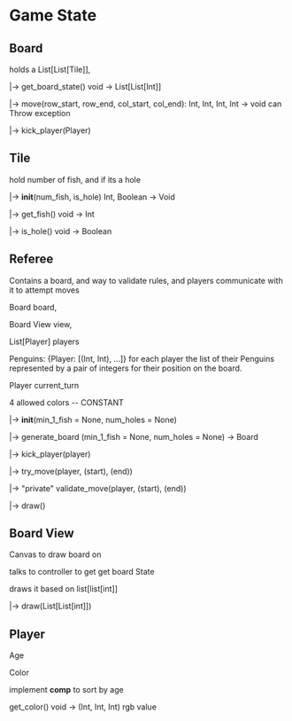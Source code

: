 # Game State

## Board
holds a List[List[Tile]],

|-> get_board_state() void -> List[List[Int]]

|-> move(row_start, row_end, col_start, col_end): Int, Int, Int, Int -> void can Throw exception

|-> kick_player(Player)

## Tile
hold number of fish, and if its a hole

|-> __init__(num_fish, is_hole) Int, Boolean -> Void

|-> get_fish() void -> Int

|-> is_hole() void -> Boolean



## Referee

Contains a board, and way to validate rules, and players communicate with it to attempt moves

Board board,

Board View view,

List[Player] players

Penguins: {Player: [(Int, Int), ...]} for each player the list of their Penguins represented by a pair of integers for their position on the board.

Player current_turn

4 allowed colors -- CONSTANT

|-> __init__(min_1_fish = None, num_holes = None)

|->  generate_board (min_1_fish = None, num_holes = None) -> Board

|-> kick_player(player)

|-> try_move(player, (start), (end))

|-> "private" validate_move(player, (start), (end))

|-> draw()


## Board View
Canvas to draw board on

talks to controller to get get board State

draws it based on list[list[int]]

|-> draw(List[List[int]])


## Player
Age

Color

implement __comp__ to sort by age

get_color() void -> (Int, Int, Int) rgb value
